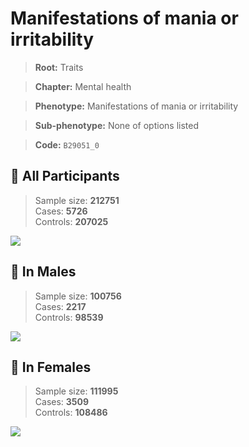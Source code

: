 # Manifestations of mania or irritability
> **Root:** Traits  

> **Chapter:** Mental health  

> **Phenotype:** Manifestations of mania or irritability  

> **Sub-phenotype:** None of options listed  

> **Code:** `B29051_0`

## 🧪 All Participants  
> Sample size: **212751**  
> Cases: **5726**  
> Controls: **207025**
<img src="/Traits/Figures/ALL/B29051_0.png"/>
<CsvTable src="/Traits_Data/ALL/LG_B29051_0.csv" label="🔍 View full results" />

## 👨 In Males  
> Sample size: **100756**  
> Cases: **2217**  
> Controls: **98539**
<img src="/Traits/Figures/Male/B29051_0.png"/>
<CsvTable src="/Traits_Data/Male/LG_B29051_0.csv" label="🔍 View full results" />

## 👩 In Females  
> Sample size: **111995**  
> Cases: **3509**  
> Controls: **108486**
<img src="/Traits/Figures/Female/B29051_0.png"/>
<CsvTable src="/Traits_Data/Female/LG_B29051_0.csv" label="🔍 View full results" />
